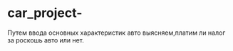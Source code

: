 # car_project-
Путем ввода основных характеристик авто выясняем,платим ли налог за роскошь авто или нет.
